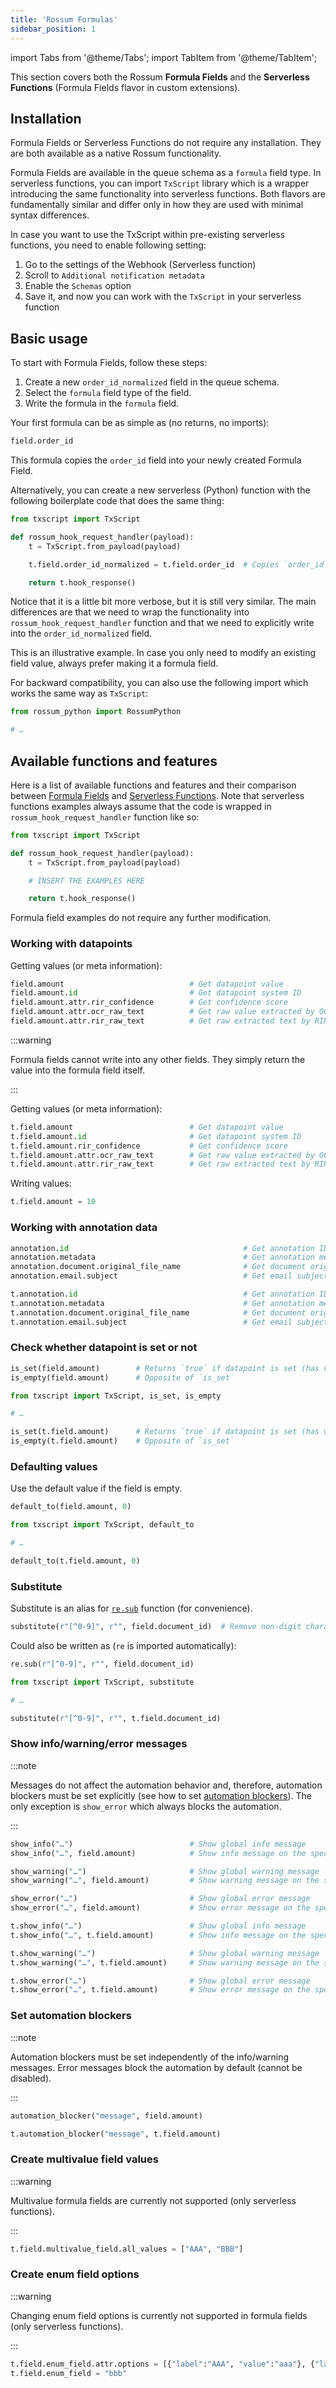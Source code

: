 ```yaml
---
title: 'Rossum Formulas'
sidebar_position: 1
---
```


import Tabs from '@theme/Tabs';
import TabItem from '@theme/TabItem';

This section covers both the Rossum **Formula Fields** and the **Serverless Functions** (Formula Fields flavor in custom extensions).

## Installation

Formula Fields or Serverless Functions do not require any installation. They are both available as a native Rossum functionality.

Formula Fields are available in the queue schema as a `formula` field type. In serverless functions, you can import `TxScript` library which is a wrapper introducing the same functionality into serverless functions. Both flavors are fundamentally similar and differ only in how they are used with minimal syntax differences.

In case you want to use the TxScript within pre-existing serverless functions, you need to enable following setting:

1. Go to the settings of the Webhook (Serverless function)
2. Scroll to `Additional notification metadata`
3. Enable the `Schemas` option
4. Save it, and now you can work with the `TxScript` in your serverless function

## Basic usage

To start with Formula Fields, follow these steps:

1. Create a new `order_id_normalized` field in the queue schema.
1. Select the `formula` field type of the field.
1. Write the formula in the `formula` field.

Your first formula can be as simple as (no returns, no imports):

```py
field.order_id
```

This formula copies the `order_id` field into your newly created Formula Field.

Alternatively, you can create a new serverless (Python) function with the following boilerplate code that does the same thing:

```py
from txscript import TxScript

def rossum_hook_request_handler(payload):
    t = TxScript.from_payload(payload)

    t.field.order_id_normalized = t.field.order_id  # Copies `order_id` value into `order_id_normalized`

    return t.hook_response()
```

Notice that it is a little bit more verbose, but it is still very similar. The main differences are that we need to wrap the functionality into `rossum_hook_request_handler` function and that we need to explicitly write into the `order_id_normalized` field.

This is an illustrative example. In case you only need to modify an existing field value, always prefer making it a formula field.

For backward compatibility, you can also use the following import which works the same way as `TxScript`:

```py
from rossum_python import RossumPython

# …
```

## Available functions and features

Here is a list of available functions and features and their comparison between [Formula Fields](./formula-fields.md) and [Serverless Functions](./serverless-functions.md). Note that serverless functions examples always assume that the code is wrapped in `rossum_hook_request_handler` function like so:

```py
from txscript import TxScript

def rossum_hook_request_handler(payload):
    t = TxScript.from_payload(payload)

    # INSERT THE EXAMPLES HERE

    return t.hook_response()
```

Formula field examples do not require any further modification.

### Working with datapoints

<Tabs groupId="rossum-formulas-flavor">
  <TabItem value="formula_field" label="Formula field" default>

Getting values (or meta information):

```py
field.amount                            # Get datapoint value
field.amount.id                         # Get datapoint system ID
field.amount.attr.rir_confidence        # Get confidence score
field.amount.attr.ocr_raw_text          # Get raw value extracted by OCR, if applicable
field.amount.attr.rir_raw_text          # Get raw extracted text by RIR
```

:::warning

Formula fields cannot write into any other fields. They simply return the value into the formula field itself.

:::

  </TabItem>
  <TabItem value="serverless_function" label="Serverless function">

Getting values (or meta information):

```py
t.field.amount                          # Get datapoint value
t.field.amount.id                       # Get datapoint system ID
t.field.amount.rir_confidence           # Get confidence score
t.field.amount.attr.ocr_raw_text        # Get raw value extracted by OCR, if applicable
t.field.amount.attr.rir_raw_text        # Get raw extracted text by RIR
```

Writing values:

```py
t.field.amount = 10
```

  </TabItem>
</Tabs>

### Working with annotation data

<Tabs groupId="rossum-formulas-flavor">
  <TabItem value="formula_field" label="Formula field" default>

```py
annotation.id                                       # Get annotation ID
annotation.metadata                                 # Get annotation metadata
annotation.document.original_file_name              # Get document original file name
annotation.email.subject                            # Get email subject
```

  </TabItem>
  <TabItem value="serverless_function" label="Serverless function">

```py
t.annotation.id                                     # Get annotation ID
t.annotation.metadata                               # Get annotation metadata
t.annotation.document.original_file_name            # Get document original file name
t.annotation.email.subject                          # Get email subject
```

  </TabItem>
</Tabs>

### Check whether datapoint is set or not

<Tabs groupId="rossum-formulas-flavor">
  <TabItem value="formula_field" label="Formula field" default>

```py
is_set(field.amount)        # Returns `true` if datapoint is set (has value)
is_empty(field.amount)      # Opposite of `is_set`
```

  </TabItem>
  <TabItem value="serverless_function" label="Serverless function">

```py
from txscript import TxScript, is_set, is_empty

# …

is_set(t.field.amount)      # Returns `true` if datapoint is set (has value)
is_empty(t.field.amount)    # Opposite of `is_set`
```

  </TabItem>
</Tabs>

### Defaulting values

Use the default value if the field is empty.

<Tabs groupId="rossum-formulas-flavor">
  <TabItem value="formula_field" label="Formula field" default>

```py
default_to(field.amount, 0)
```

  </TabItem>
  <TabItem value="serverless_function" label="Serverless function">

```py
from txscript import TxScript, default_to

# …

default_to(t.field.amount, 0)
```

  </TabItem>
</Tabs>

### Substitute

Substitute is an alias for [`re.sub`](https://docs.python.org/3/library/re.html#re.sub) function (for convenience).

<Tabs groupId="rossum-formulas-flavor">
  <TabItem value="formula_field" label="Formula field" default>

```py
substitute(r"[^0-9]", r"", field.document_id)  # Remove non-digit characters
```

Could also be written as (`re` is imported automatically):

```py
re.sub(r"[^0-9]", r"", field.document_id)
```

  </TabItem>
  <TabItem value="serverless_function" label="Serverless function">

```py
from txscript import TxScript, substitute

# …

substitute(r"[^0-9]", r"", t.field.document_id)
```

  </TabItem>
</Tabs>

### Show info/warning/error messages

:::note

Messages do not affect the automation behavior and, therefore, automation blockers must be set explicitly (see how to set [automation blockers](#set-automation-blockers)). The only exception is `show_error` which always blocks the automation.

:::

<Tabs groupId="rossum-formulas-flavor">
  <TabItem value="formula_field" label="Formula field" default>

```py
show_info("…")                          # Show global info message
show_info("…", field.amount)            # Show info message on the specified field

show_warning("…")                       # Show global warning message
show_warning("…", field.amount)         # Show warning message on the specified field

show_error("…")                         # Show global error message
show_error("…", field.amount)           # Show error message on the specified field
```

  </TabItem>
  <TabItem value="serverless_function" label="Serverless function">

```py
t.show_info("…")                        # Show global info message
t.show_info("…", t.field.amount)        # Show info message on the specified field

t.show_warning("…")                     # Show global warning message
t.show_warning("…", t.field.amount)     # Show warning message on the specified field

t.show_error("…")                       # Show global error message
t.show_error("…", t.field.amount)       # Show error message on the specified field
```

  </TabItem>
</Tabs>

### Set automation blockers

:::note

Automation blockers must be set independently of the info/warning messages. Error messages block the automation by default (cannot be disabled).

:::

<Tabs groupId="rossum-formulas-flavor">
  <TabItem value="formula_field" label="Formula field" default>

```py
automation_blocker("message", field.amount)
```

  </TabItem>
  <TabItem value="serverless_function" label="Serverless function">

```py
t.automation_blocker("message", t.field.amount)
```

  </TabItem>
</Tabs>

### Create multivalue field values

<Tabs groupId="rossum-formulas-flavor">
  <TabItem value="formula_field" label="Formula field" default>

:::warning

Multivalue formula fields are currently not supported (only serverless functions).

:::

  </TabItem>
  <TabItem value="serverless_function" label="Serverless function">

```py
t.field.multivalue_field.all_values = ["AAA", "BBB"]
```

  </TabItem>
</Tabs>

### Create enum field options

<Tabs groupId="rossum-formulas-flavor">
  <TabItem value="formula_field" label="Formula field" default>

:::warning

Changing enum field options is currently not supported in formula fields (only serverless functions).

:::

  </TabItem>
  <TabItem value="serverless_function" label="Serverless function">

```py
t.field.enum_field.attr.options = [{"label":"AAA", "value":"aaa"}, {"label":"BBB", "value":"bbb"}]
t.field.enum_field = "bbb"
```

  </TabItem>
</Tabs>
